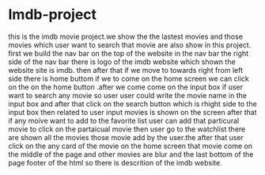 # Imdb-project

this is the imdb movie project.we show the the lastest movies and those movies which user want to search that movie are also show in this project.
first we build the nav bar on the top of the website in the nav bar the right side of the nav bar there is logo of the imdb website which shown the website site is imdb.
then after that if we move to towards right from left side there is home buttom if we to come on the home screen we can click on the on the home button .after we come come on the input box if user want to search any movie so user user could write the movie name in the input box and after that click on the search button which is rhight side to the input box then related to user input movies is shown on the screen after that if any moive want to add to the favorite list user can add that particural movie to click on the partaicual movie then user go to the watchlist there are shown all the movies those movie add by the user.the after that user click on the any card of the movie on the home screen that movie come on the middle of the page and other movies are blur and the last bottom of the page footer of the html so there is descrition of the imdb website.
